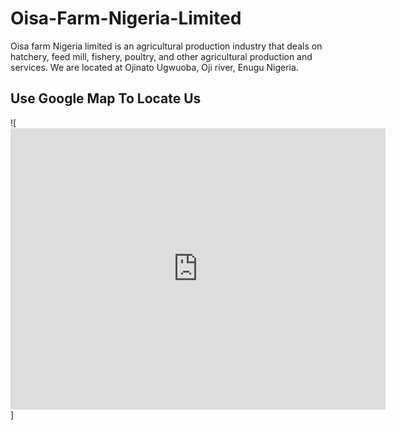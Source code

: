 # Oisa-Farm-Nigeria-Limited

Oisa farm Nigeria limited is an agricultural production industry that deals on hatchery, feed mill, fishery, poultry, and other agricultural production and services.
We are located at Ojinato Ugwuoba, Oji river, Enugu Nigeria.

## Use Google Map To Locate Us

![<iframe src="https://www.google.com/maps/embed?pb=!1m14!1m8!1m3!1d15864.180977333075!2d7.2271449!3d6.2577706!3m2!1i1024!2i768!4f13.1!3m3!1m2!1s0x0%3A0xf7f4da688aaf6816!2sOisa%20Farm!5e0!3m2!1sen!2sng!4v1665524447590!5m2!1sen!2sng" width="600" height="450" style="border:0;" allowfullscreen="" loading="lazy" referrerpolicy="no-referrer-when-downgrade"></iframe>]
